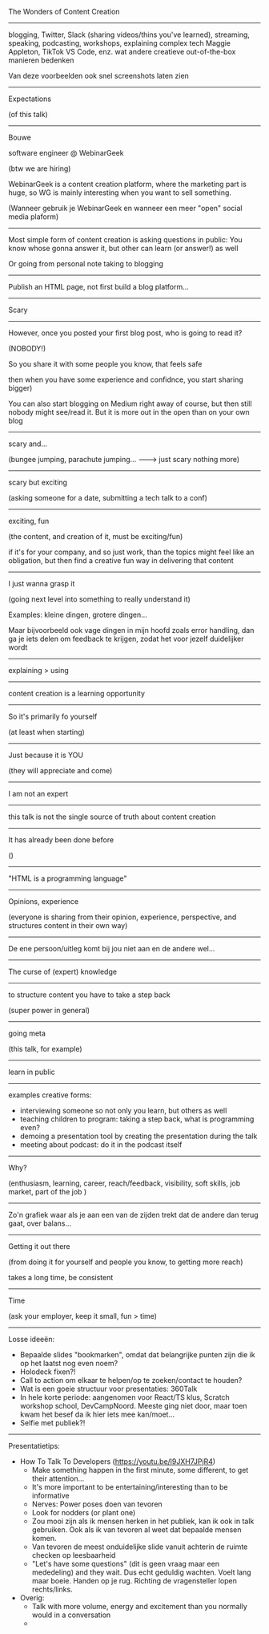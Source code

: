 The Wonders of Content Creation

---

blogging, Twitter, Slack (sharing videos/thins you've learned), streaming, speaking, podcasting, workshops, explaining complex tech Maggie Appleton, TikTok VS Code, enz. wat andere creatieve out-of-the-box manieren bedenken

Van deze voorbeelden ook snel screenshots laten zien

---

Expectations

(of this talk)

---

Bouwe

software engineer @ WebinarGeek

(btw we are hiring)

WebinarGeek is a content creation platform, where the marketing part is huge, so WG is mainly interesting when you want to sell something.

(Wanneer gebruik je WebinarGeek en wanneer een meer "open" social media plaform)

---

Most simple form of content creation is asking questions in public: You know whose gonna answer it, but other can learn (or answer!) as well

Or going from personal note taking to blogging

---

Publish an HTML page, not first build a blog platform...

---

Scary

---

However, once you posted your first blog post, who is going to read it?

(NOBODY!)

So you share it with some people you know, that feels safe

then when you have some experience and confidnce, you start sharing bigger)

You can also start blogging on Medium right away of course, but then still nobody might see/read it. But it is more out in the open than on your own blog

---

scary and...

(bungee jumping, parachute jumping... ---> just scary nothing more)

---

scary but exciting

(asking someone for a date, submitting a tech talk to a conf)

---

exciting, fun

(the content, and creation of it, must be exciting/fun)

if it's for your company, and so just work, than the topics might feel like an obligation, but then find a creative fun way in delivering that content

---

I just wanna grasp it

(going next level into something to really understand it)

Examples: kleine dingen, grotere dingen...

Maar bijvoorbeeld ook vage dingen in mijn hoofd zoals error handling, dan ga je iets delen om feedback te krijgen, zodat het voor jezelf duidelijker wordt

---

explaining > using

---

content creation is a learning opportunity

---

So it's primarily fo yourself

(at least when starting)

---

Just because it is YOU

(they will appreciate and come)

---

I am not an expert

---

this talk is not the single source of truth about content creation

---

It has already been done before

()

---

"HTML is a programming language"

---

Opinions, experience

(everyone is sharing from their opinion, experience, perspective, and structures content in their own way)

---

De ene persoon/uitleg komt bij jou niet aan en de andere wel...

---

The curse of (expert) knowledge

---

to structure content you have to take a step back

(super power in general)

---

going meta

(this talk, for example)

---

learn in public

---

examples creative forms: 
- interviewing someone so not only you learn, but others as well
- teaching children to program: taking a step back, what is programming even?
- demoing a presentation tool by creating the presentation during the talk
- meeting about podcast: do it in the podcast itself

---

Why?

(enthusiasm, learning, career, reach/feedback, visibility, soft skills, job market, part of the job )

---

Zo'n grafiek waar als je aan een van de zijden trekt dat de andere dan terug gaat, over balans...

---

Getting it out there

(from doing it for yourself and people you know, to getting more reach)

takes a long time, be consistent

---

Time

(ask your employer, keep it small, fun > time)

---

Losse ideeën:
- Bepaalde slides "bookmarken", omdat dat belangrijke punten zijn die ik op het laatst nog even noem?
- Holodeck fixen?!
- Call to action om elkaar te helpen/op te zoeken/contact te houden?
- Wat is een goeie structuur voor presentaties: 360Talk
- In hele korte periode: aangenomen voor React/TS klus, Scratch workshop school, DevCampNoord. Meeste ging niet door, maar toen kwam het besef da ik hier iets mee kan/moet...
- Selfie met publiek?!

---

Presentatietips:
- How To Talk To Developers (https://youtu.be/l9JXH7JPjR4)
    - Make something happen in the first minute, some different, to get their attention...
    - It's more important to be entertaining/interesting than to be informative
    - Nerves: Power poses doen van tevoren
    - Look for nodders (or plant one)
    - Zou mooi zijn als ik mensen herken in het publiek, kan ik ook in talk gebruiken. Ook als ik van tevoren al weet dat bepaalde mensen komen.
    - Van tevoren de meest onduidelijke slide vanuit achterin de ruimte checken op leesbaarheid
    - "Let's have some questions" (dit is geen vraag maar een mededeling) and they wait. Dus echt geduldig wachten. Voelt lang maar boeie. Handen op je rug. Richting de vragensteller lopen rechts/links.
- Overig:
    - Talk with more volume, energy and excitement than you normally would in a conversation
    - 


